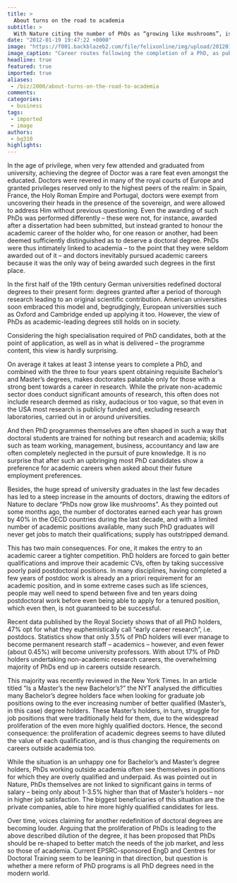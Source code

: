 ```yaml
---
title: >
  About turns on the road to academia
subtitle: >
  With Nature citing the number of PhDs as “growing like mushrooms”, is the doctorate in need of reform?
date: "2012-01-19 19:47:22 +0000"
image: "https://f001.backblazeb2.com/file/felixonline/img/upload/201201191945-ams111-screen-shot-2012-01-18-at-00.14.57.jpg"
image_caption: "Career routes following the completion of a PhD, as published in the 2010 Royal Society report"
headline: true
featured: true
imported: true
aliases:
 - /biz/2000/about-turns-on-the-road-to-academia
comments:
categories:
 - business
tags:
 - imported
 - image
authors:
 - bg310
highlights:
---
```


In the age of privilege, when very few attended and graduated from university, achieving the degree of Doctor was a rare feat even amongst the educated. Doctors were revered in many of the royal courts of Europe and granted privileges reserved only to the highest peers of the realm: in Spain, France, the Holy Roman Empire and Portugal, doctors were exempt from uncovering their heads in the presence of the sovereign, and were allowed to address Him without previous questioning. Even the awarding of such PhDs was performed differently – these were not, for instance, awarded after a dissertation had been submitted, but instead granted to honour the academic career of the holder who, for one reason or another, had been deemed sufficiently distinguished as to deserve a doctoral degree. PhDs were thus intimately linked to academia – to the point that they were seldom awarded out of it – and doctors inevitably pursued academic careers because it was the only way of being awarded such degrees in the first place.

In the first half of the 19th century German universities redefined doctoral degrees to their present form: degrees granted after a period of thorough research leading to an original scientific contribution. American universities soon embraced this model and, begrudgingly, European universities such as Oxford and Cambridge ended up applying it too. However, the view of PhDs as academic-leading degrees still holds on in society.

Considering the high specialisation required of PhD candidates, both at the point of application, as well as in what is delivered – the programme content, this view is hardly surprising.

On average it takes at least 3 intense years to complete a PhD, and combined with the three to four years spent obtaining requisite Bachelor’s and Master’s degrees, makes doctorates palatable only for those with a strong bent towards a career in research. While the private non-academic sector does conduct significant amounts of research, this often does not include research deemed as risky, audacious or too vague, so that even in the USA most research is publicly funded and, excluding research laboratories, carried out in or around universities.

And then PhD programmes themselves are often shaped in such a way that doctoral students are trained for nothing but research and academia; skills such as team working, management, business, accountancy and law are often completely neglected in the pursuit of pure knowledge. It is no surprise that after such an upbringing most PhD candidates show a preference for academic careers when asked about their future employment preferences.

Besides, the huge spread of university graduates in the last few decades has led to a steep increase in the amounts of doctors, drawing the editors of Nature to declare “PhDs now grow like mushrooms”. As they pointed out some months ago, the number of doctorates earned each year has grown by 40% in the OECD countries during the last decade, and with a limited number of academic positions available, many such PhD graduates will never get jobs to match their qualifications; supply has outstripped demand.

This has two main consequences. For one, it makes the entry to an academic career a tighter competition. PhD holders are forced to gain better qualifications and improve their academic CVs, often by taking successive poorly paid postdoctoral positions. In many disciplines, having completed a few years of postdoc work is already an a priori requirement for an academic position, and in some extreme cases such as life sciences, people may well need to spend between five and ten years doing postdoctoral work before even being able to apply for a tenured position, which even then, is not guaranteed to be successful.

Recent data published by the Royal Society shows that of all PhD holders, 47% opt for what they euphemistically call “early career research”, i.e. postdocs. Statistics show that only 3.5% of PhD holders will ever manage to become permanent research staff – academics – however, and even fewer (about 0.45%) will become university professors. With about 17% of PhD holders undertaking non-academic research careers, the overwhelming majority of PhDs end up in careers outside research.

This majority was recently reviewed in the New York Times. In an article titled “Is a Master’s the new Bachelor’s?” the NYT analysed the difficulties many Bachelor’s degree holders face when looking for graduate job positions owing to the ever increasing number of better qualified (Master’s, in this case) degree holders. These Master’s holders, in turn, struggle for job positions that were traditionally held for them, due to the widespread proliferation of the even more highly qualified doctors. Hence, the second consequence: the proliferation of academic degrees seems to have diluted the value of each qualification, and is thus changing the requirements on careers outside academia too.

While the situation is an unhappy one for Bachelor’s and Master’s degree holders, PhDs working outside academia often see themselves in positions for which they are overly qualified and underpaid. As was pointed out in Nature, PhDs themselves are not linked to significant gains in terms of salary – being only about 1-3.5% higher than that of Master’s holders – nor in higher job satisfaction. The biggest beneficiaries of this situation are the private companies, able to hire more highly qualified candidates for less.

Over time, voices claiming for another redefinition of doctoral degrees are becoming louder. Arguing that the proliferation of PhDs is leading to the above described dilution of the degree, it has been proposed that PhDs should be re-shaped to better match the needs of the job market, and less so those of academia. Current EPSRC-sponsored EngD and Centres for Doctoral Training seem to be leaning in that direction, but question is whether a mere reform of PhD programs is all PhD degrees need in the modern world.
